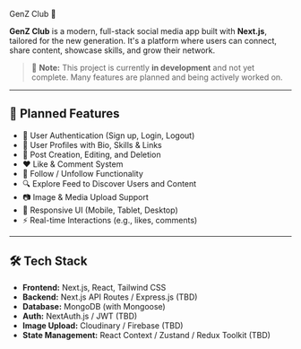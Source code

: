  GenZ Club 🚀

**GenZ Club** is a modern, full-stack social media app built with **Next.js**, tailored for the new generation. It's a platform where users can connect, share content, showcase skills, and grow their network.

> 🚧 **Note:** This project is currently **in development** and not yet complete. Many features are planned and being actively worked on.

---

## 🌟 Planned Features

- 🔐 User Authentication (Sign up, Login, Logout)
- 👤 User Profiles with Bio, Skills & Links
- 📝 Post Creation, Editing, and Deletion
- ❤️ Like & Comment System
- 👥 Follow / Unfollow Functionality
- 🔍 Explore Feed to Discover Users and Content
- 📷 Image & Media Upload Support
- 📱 Responsive UI (Mobile, Tablet, Desktop)
- ⚡ Real-time Interactions (e.g., likes, comments)

---

## 🛠️ Tech Stack

- **Frontend:** Next.js, React, Tailwind CSS
- **Backend:** Next.js API Routes / Express.js (TBD)
- **Database:** MongoDB (with Mongoose)
- **Auth:** NextAuth.js / JWT (TBD)
- **Image Upload:** Cloudinary / Firebase (TBD)
- **State Management:** React Context / Zustand / Redux Toolkit (TBD)

